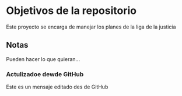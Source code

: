 # Objetivos de la repositorio

Este proyecto se encarga de manejar los planes de la liga de la justicia


## Notas
Pueden hacer lo que quieran...

### Actulizadoe dewde GitHub
Este es un mensaje editado des de GitHub
